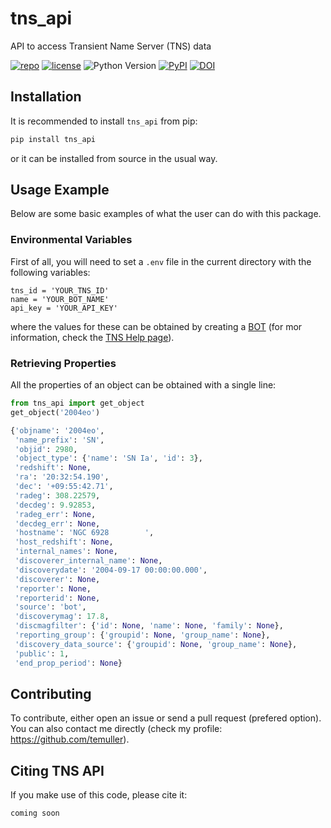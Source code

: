 # tns_api
API to access Transient Name Server (TNS) data

[![repo](https://img.shields.io/badge/GitHub-temuller%2Ftns_api-blue.svg?style=flat)](https://github.com/temuller/tns_api)
[![license](http://img.shields.io/badge/license-MIT-blue.svg?style=flat)](https://github.com/temuller/tns_api/blob/master/LICENSE)
![Python Version](https://img.shields.io/badge/Python-3.9%2B-blue)
[![PyPI](https://img.shields.io/pypi/v/tns_api?label=PyPI&logo=pypi&logoColor=white)](https://pypi.org/project/tns_api/)
[![DOI](https://zenodo.org/badge/xxxx.svg)](https://zenodo.org/badge/latestdoi/xxxx)


## Installation

It is recommended to install ``tns_api`` from pip:

```python
pip install tns_api
```
or it can be installed from source in the usual way.

## Usage Example

Below are some basic examples of what the user can do with this package.

### Environmental Variables

First of all, you will need to set a `.env` file in the current directory with the following variables:

```code
tns_id = 'YOUR_TNS_ID'
name = 'YOUR_BOT_NAME'
api_key = 'YOUR_API_KEY'
```

where the values for these can be obtained by creating a [BOT](https://www.wis-tns.org/bots) (for mor information, check the [TNS Help page](https://www.wis-tns.org/content/tns-getting-started)).


### Retrieving Properties

All the properties of an object can be obtained with a single line:

```python
from tns_api import get_object
get_object('2004eo')
```
```python
{'objname': '2004eo',
 'name_prefix': 'SN',
 'objid': 2980,
 'object_type': {'name': 'SN Ia', 'id': 3},
 'redshift': None,
 'ra': '20:32:54.190',
 'dec': '+09:55:42.71',
 'radeg': 308.22579,
 'decdeg': 9.92853,
 'radeg_err': None,
 'decdeg_err': None,
 'hostname': 'NGC 6928        ',
 'host_redshift': None,
 'internal_names': None,
 'discoverer_internal_name': None,
 'discoverydate': '2004-09-17 00:00:00.000',
 'discoverer': None,
 'reporter': None,
 'reporterid': None,
 'source': 'bot',
 'discoverymag': 17.8,
 'discmagfilter': {'id': None, 'name': None, 'family': None},
 'reporting_group': {'groupid': None, 'group_name': None},
 'discovery_data_source': {'groupid': None, 'group_name': None},
 'public': 1,
 'end_prop_period': None}
```

## Contributing

To contribute, either open an issue or send a pull request (prefered option). You can also contact me directly (check my profile: https://github.com/temuller).

## Citing TNS API

If you make use of this code, please cite it:

```code
coming soon
```
